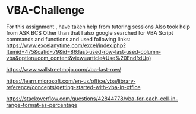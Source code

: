 # VBA-Challenge
For this assignment , have taken help from tutoring sessions
Also took help from ASK BCS 
Other than that I also google searched for VBA Script commands and functions and used following links:
https://www.excelanytime.com/excel/index.php?Itemid=475&catid=79&id=86:last-used-row-last-used-column-vba&option=com_content&view=article#Use%20End(xlUp)

https://www.wallstreetmojo.com/vba-last-row/

https://learn.microsoft.com/en-us/office/vba/library-reference/concepts/getting-started-with-vba-in-office

https://stackoverflow.com/questions/42844778/vba-for-each-cell-in-range-format-as-percentage




